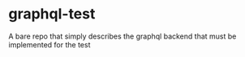 # graphql-test
A bare repo that simply describes the graphql backend that must be implemented for the test
